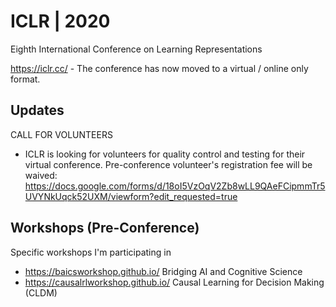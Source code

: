 # ICLR | 2020
Eighth International Conference on Learning Representations

https://iclr.cc/ - The conference has now moved to a virtual / online only format. 

## Updates
CALL FOR VOLUNTEERS
- ICLR is looking for volunteers for quality control and testing for their virtual conference. Pre-conference volunteer's registration fee will be waived:
https://docs.google.com/forms/d/18oI5VzOqV2Zb8wLL9QAeFCipmmTr5UVYNkUqck52UXM/viewform?edit_requested=true


## Workshops (Pre-Conference)
Specific workshops I'm participating in
- https://baicsworkshop.github.io/  Bridging AI and Cognitive Science
- https://causalrlworkshop.github.io/ Causal Learning for Decision Making (CLDM)
 

